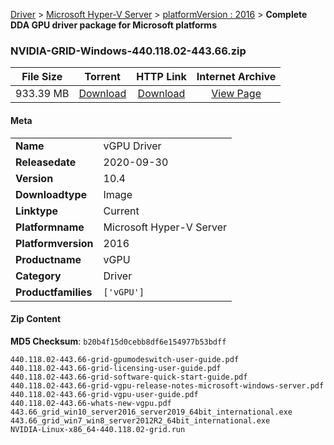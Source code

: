 
[Driver](/README.md)  >  [Microsoft Hyper-V Server](/index/Driver/Microsoft_Hyper-V_Server.md)  >  [platformVersion : 2016](/index/Driver/Microsoft_Hyper-V_Server/2016.md)  >  **Complete DDA GPU driver package for Microsoft platforms**


### NVIDIA-GRID-Windows-440.118.02-443.66.zip

| **File Size** | **Torrent**  | **HTTP Link** | **Internet Archive** |
|:-------------:|:------------:|:-------------:|:--------------------:|
| 933.39 MB |  [Download](https://archive.org/download/nvgpu_NVIDIA-GRID-Windows-440.118.02-443.66.zip/nvgpu_NVIDIA-GRID-Windows-440.118.02-443.66.zip_archive.torrent)       | [Download](https://archive.org/compress/nvgpu_NVIDIA-GRID-Windows-440.118.02-443.66.zip) | [View Page](https://archive.org/details/nvgpu_NVIDIA-GRID-Windows-440.118.02-443.66.zip)       |

#### Meta

<table>
<tr><td><strong>Name</strong></td><td>vGPU Driver</td></tr>
<tr><td><strong>Releasedate</strong></td><td>2020-09-30</td></tr>
<tr><td><strong>Version</strong></td><td>10.4</td></tr>
<tr><td><strong>Downloadtype</strong></td><td>Image</td></tr>
<tr><td><strong>Linktype</strong></td><td>Current</td></tr>
<tr><td><strong>Platformname</strong></td><td>Microsoft Hyper-V Server</td></tr>
<tr><td><strong>Platformversion</strong></td><td>2016</td></tr>
<tr><td><strong>Productname</strong></td><td>vGPU</td></tr>
<tr><td><strong>Category</strong></td><td>Driver</td></tr>
<tr><td><strong>Productfamilies</strong></td><td><code>['vGPU']</code></td></tr>
</table>

#### Zip Content

**MD5 Checksum**: `b20b4f15d0cebb8df6e154977b53bdff`

```text
440.118.02-443.66-grid-gpumodeswitch-user-guide.pdf
440.118.02-443.66-grid-licensing-user-guide.pdf
440.118.02-443.66-grid-software-quick-start-guide.pdf
440.118.02-443.66-grid-vgpu-release-notes-microsoft-windows-server.pdf
440.118.02-443.66-grid-vgpu-user-guide.pdf
440.118.02-443.66-whats-new-vgpu.pdf
443.66_grid_win10_server2016_server2019_64bit_international.exe
443.66_grid_win7_win8_server2012R2_64bit_international.exe
NVIDIA-Linux-x86_64-440.118.02-grid.run
```